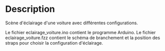 # Description

Scène d'éclairage d'une voiture avec différentes configurations.

Le fichier eclairage_voiture.ino contient le programme Arduino.
Le fichier eclairage_voiture.fzz contient le schéma de branchement et la position des straps pour choisir la configuration d'éclairage.
